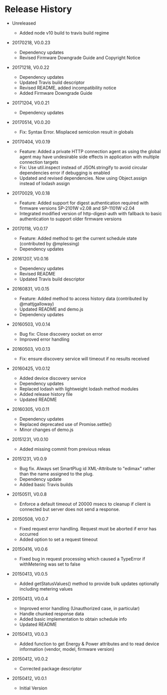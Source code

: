 # Release History

* Unreleased
    * Added node v10 build to travis build regime
    
* 20170218, V0.0.23
    * Dependency updates
    * Revised Firmware Downgrade Guide and Copyright Notice
    
* 20171218, V0.0.22
    * Dependency updates
    * Updated Travis build descriptor
    * Revised README, added incompatibility notice
    * Added Firmware Downgrade Guide
    
* 20171204, V0.0.21
    * Dependency updates

* 20170514, V0.0.20
    * Fix: Syntax Error. Misplaced semicolon result in globals
    
* 20170404, V0.0.19
    * Feature: Added a private HTTP connection agent as using the global agent may have undesirable side effects
      in application with multiple connection targets
    * Fix: Use util.inspect instead of JSON.stringify to avoid circular dependencies error if debugging is enabled
    * Updated and revised dependencies. Now using Object.assign instead of lodash assign

* 20170029, V0.0.18
    * Feature: Added support for digest authentication required with firmware versions SP-2101W v2.08 and SP-1101W v2.04
    * Integrated modified version of http-digest-auth with fallback to basic authentication to
      support older firmware versions

* 20170118, V0.0.17
    * Feature: Added method to get the current schedule state (contributed by @mplessing)
    * Dependency updates
    
* 20161207, V0.0.16
    * Dependency updates
    * Revised README
    * Updated Travis build descriptor
    
* 20160831, V0.0.15
    * Feature: Added method to access history data (contributed by @mattjgalloway)
    * Updated README and demo.js
    * Dependency updates
    
* 20160503, V0.0.14
    * Bug fix: Close discovery socket on error
    * Improved error handling
    
* 20160503, V0.0.13
    * Fix: ensure discovery service will timeout if no results received

* 20160425, V0.0.12
    * Added device discovery service
    * Dependency updates
    * Replaced lodash with lightweight lodash method modules
    * Added release history file
    * Updated README
    
* 20160305, V0.0.11
    * Dependency updates
    * Replaced deprecated use of Promise.settle()
    * Minor changes of demo.js

* 20151231, V0.0.10
    * Added missing commit from previous releas
    
* 20151231, V0.0.9
    * Bug fix. Always set SmartPlug id XML-Attribute to "edimax" rather than the name assigned to the plug.
    * Dependency update
    * Added basic Travis builds
  
* 20150511, V0.0.8
    * Enforce a default timeout of 20000 msecs to cleanup if client is connected but server does not send a response.

* 20150508, V0.0.7
    * Fixed request error handling. Request must be aborted if error has occurred
    * Added option to set a request timeout
    
* 20150416, V0.0.6
    * Fixed bug in request processing which caused a TypeError if withMetering was set to false

* 20150413, V0.0.5
    * Added getStatusValues() method to provide bulk updates optionally including metering values
    
* 20150413, V0.0.4
    * Improved error handling (Unauthorized case, in particular)
    * Handle chunked response data
    * Added basic implementation to obtain schedule info
    * Updated README
    
* 20150413, V0.0.3
    * Added function to get Energy & Power attributes and to read device information (vendor, model, firmware version)
    
* 20150412, V0.0.2
    * Corrected package descriptor
    
* 20150412, V0.0.1
    * Initial Version
